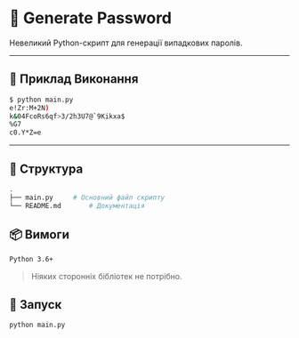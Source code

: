 # 🔐 Generate Password

Невеликий Python-скрипт для генерації випадкових паролів.

---

## 🧪 Приклад Виконання

```bash
$ python main.py
e!Zr:M+2N)
k&04FcoRs6qf>3/2h3U7@`9Kikxa$
%G7
c0.Y*Z=e
```

--- 

## 📁 Структура
```bash
.
├── main.py     # Основний файл скрипту
└── README.md       # Документація
```

## 📦 Вимоги
```bash
Python 3.6+
```
> Ніяких сторонніх бібліотек не потрібно.

## 🚀 Запуск
```bash
python main.py
```
